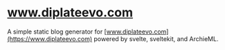 # www.diplateevo.com

A simple static blog generator for [www.diplateevo.com](https://www.diplateevo.com) powered by svelte, sveltekit, and ArchieML.


